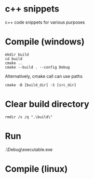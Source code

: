 # c++ snippets
c++ code snippets for various purposes

# Compile (windows)
```
mkdir build
cd build
cmake ..
cmake --build . --config Debug
```
Alternatively, cmake call can use paths
```
cmake -B [build_dir] -S [src_dir]
```

# Clear build directory
```
rmdir /s /q ".\build\"
```

# Run 
.\Debug\executable.exe


# Compile (linux)


